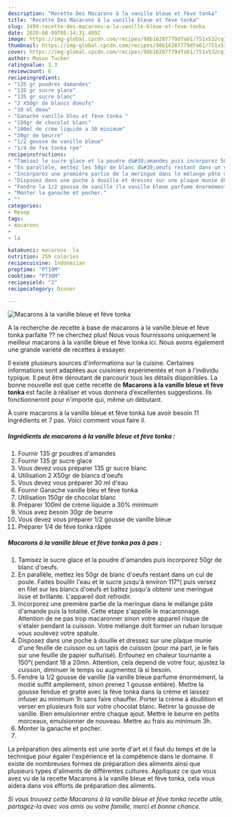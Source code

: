 ```yaml
---
description: "Recette Des Macarons à la vanille bleue et fève tonka"
title: "Recette Des Macarons à la vanille bleue et fève tonka"
slug: 3499-recette-des-macarons-a-la-vanille-bleue-et-feve-tonka
date: 2020-08-09T05:14:31.489Z
image: https://img-global.cpcdn.com/recipes/98b16287779dfa61/751x532cq70/macarons-a-la-vanille-bleue-et-feve-tonka-photo-principale-de-la-recette.jpg
thumbnail: https://img-global.cpcdn.com/recipes/98b16287779dfa61/751x532cq70/macarons-a-la-vanille-bleue-et-feve-tonka-photo-principale-de-la-recette.jpg
cover: https://img-global.cpcdn.com/recipes/98b16287779dfa61/751x532cq70/macarons-a-la-vanille-bleue-et-feve-tonka-photo-principale-de-la-recette.jpg
author: Mason Tucker
ratingvalue: 3.3
reviewcount: 6
recipeingredient:
- "135 gr poudres damandes"
- "135 gr sucre glace"
- "135 gr sucre blanc"
- "2 X50gr de blancs doeufs"
- "30 ml deau"
- "Ganache vanille bleu et fève tonka "
- "150gr de chocolat blanc"
- "100ml de crme liquide a 30 minimum"
- "30gr de beurre"
- "1/2 gousse de vanille bleue"
- "1/4 de fve tonka rpe"
recipeinstructions:
- "Tamisez le sucre glace et la poudre d&#39;amandes puis incorporez 50gr de blanc d&#39;oeufs."
- "En parallèle, mettez les 50gr de blanc d&#39;oeufs restant dans un cul de poule. Faites bouillir l&#39;eau et le sucre jusqu&#39;à environ 117°( puis versez en filet sur les blancs d&#39;oeufs et battez jusqu&#39;à obtenir une meringue lisse et brillante. L&#39;appareil doit refroidir."
- "Incorporez une première partie de la meringue dans le mélange pâte d&#39;amande puis la totalité. Cette etape s&#39;appelle le macaronnage. Attention de ne pas trop macaronner sinon votre appareil risque de s&#39;etaler pendant la cuisson. Votre mélange doit former un ruban lorsque vous soulevez votre spatule."
- "Disposez dans une poche à douille et dressez sur une plaque munie d&#39;une feuille de cuisson ou un tapis de cuisson (pour ma part, je le fais sur une feuille de papier sulfurisé). Enfounez en chaleur tournante a 150°( pendant 18 a 20mn. Attention, cela depend de votre four, ajustez la cuisson, diminuer le temps ou augmentez là si besoin."
- "Fendre la 1/2 gousse de vanille (la vanille bleue parfume énormément, la moitié suffit amplement, sinon prenez 1 gousse entière). Mettre la gousse fendue et gratté avec la fève tonka dans la crème et laissez infuser au minimum 1h sans faire chauffer. Porter la crème à ébullition et verser en plusieurs fois sur votre chocolat blanc. Retirer la gousse de vanille. Bien emulsionner entre chaque ajout. Mettre le beurre en petits morceaux, emulsionner de nouveau. Mettre au frais au minimum 3h."
- "Monter la ganache et pocher."
- ""
categories:
- Resep
tags:
- macarons
- 
- la

katakunci: macarons  la 
nutrition: 259 calories
recipecuisine: Indonesian
preptime: "PT19M"
cooktime: "PT36M"
recipeyield: "2"
recipecategory: Dinner

---
```



![Macarons à la vanille bleue et fève tonka](https://img-global.cpcdn.com/recipes/98b16287779dfa61/751x532cq70/macarons-a-la-vanille-bleue-et-feve-tonka-photo-principale-de-la-recette.jpg)

A la recherche de recette à base de macarons à la vanille bleue et fève tonka parfaite ?? ne cherchez plus! Nous vous fournissons uniquement le meilleur macarons à la vanille bleue et fève tonka ici. Nous avons également une grande variété de recettes à essayer.

Il existe plusieurs sources d'informations sur la cuisine. Certaines informations sont adaptées aux cuisiniers expérimentés et non à l'individu typique. Il peut être déroutant de parcourir tous les détails disponibles. La bonne nouvelle est que cette recette de <strong> Macarons à la vanille bleue et fève tonka </strong> est facile à réaliser et vous donnera d’excellentes suggestions. Ils fonctionneront pour n'importe qui, même un débutant.

<!--inarticleads1-->

À cuire macarons à la vanille bleue et fève tonka tue avoir besoin 11 Ingrédients et 7 pas. Voici comment vous faire il.

##### Ingrédients de macarons à la vanille bleue et fève tonka :

1. Fournir 135 gr poudres d&#39;amandes
1. Fournir 135 gr sucre glace
1. Vous devez vous préparer 135 gr sucre blanc
1. Utilisation 2 X50gr de blancs d&#39;oeufs
1. Vous devez vous préparer 30 ml d&#39;eau
1. Fournir Ganache vanille bleu et fève tonka 
1. Utilisation 150gr de chocolat blanc
1. Préparer 100ml de crème liquide a 30% minimum
1. Vous avez besoin 30gr de beurre
1. Vous devez vous préparer 1/2 gousse de vanille bleue
1. Préparer 1/4 de fève tonka râpée




<!--inarticleads2-->

##### Macarons à la vanille bleue et fève tonka pas à pas :

1. Tamisez le sucre glace et la poudre d&#39;amandes puis incorporez 50gr de blanc d&#39;oeufs.
1. En parallèle, mettez les 50gr de blanc d&#39;oeufs restant dans un cul de poule. Faites bouillir l&#39;eau et le sucre jusqu&#39;à environ 117°( puis versez en filet sur les blancs d&#39;oeufs et battez jusqu&#39;à obtenir une meringue lisse et brillante. L&#39;appareil doit refroidir.
1. Incorporez une première partie de la meringue dans le mélange pâte d&#39;amande puis la totalité. Cette etape s&#39;appelle le macaronnage. Attention de ne pas trop macaronner sinon votre appareil risque de s&#39;etaler pendant la cuisson. Votre mélange doit former un ruban lorsque vous soulevez votre spatule.
1. Disposez dans une poche à douille et dressez sur une plaque munie d&#39;une feuille de cuisson ou un tapis de cuisson (pour ma part, je le fais sur une feuille de papier sulfurisé). Enfounez en chaleur tournante a 150°( pendant 18 a 20mn. Attention, cela depend de votre four, ajustez la cuisson, diminuer le temps ou augmentez là si besoin.
1. Fendre la 1/2 gousse de vanille (la vanille bleue parfume énormément, la moitié suffit amplement, sinon prenez 1 gousse entière). Mettre la gousse fendue et gratté avec la fève tonka dans la crème et laissez infuser au minimum 1h sans faire chauffer. Porter la crème à ébullition et verser en plusieurs fois sur votre chocolat blanc. Retirer la gousse de vanille. Bien emulsionner entre chaque ajout. Mettre le beurre en petits morceaux, emulsionner de nouveau. Mettre au frais au minimum 3h.
1. Monter la ganache et pocher.
1. 




<!--inarticleads1-->

<p>
La préparation des aliments est une sorte d'art et il faut du temps et de la technique pour égaler l'expérience et la compétence dans le domaine. Il existe de nombreuses formes de préparation des aliments ainsi que plusieurs types d'aliments de différentes cultures. Appliquez ce que vous avez vu de la recette Macarons à la vanille bleue et fève tonka, cela vous aidera dans vos efforts de préparation des aliments.
</p>

<p>
<i>Si vous trouvez cette Macarons à la vanille bleue et fève tonka recette utile, partagez-la avec vos amis ou votre famille, merci et bonne chance.</i>
</p>
